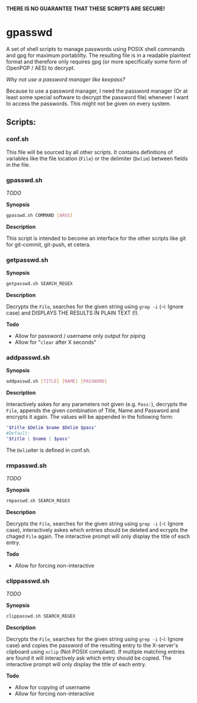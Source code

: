 **THERE IS NO GUARANTEE THAT THESE SCRIPTS ARE SECURE!**

# gpasswd

A set of shell scripts to manage passwords using POSIX shell commands and gpg for maximum portablilty. The resulting file is in a readable plaintext format and therefore only requires gpg (or more specifically some form of OpenPGP / AES) to decrypt.

*Why not use a password manager like keepass?*

Because to use a password manager, I need the password manager (Or at least some special software to decrypt the password file) whenever I want to access the passwords. This might not be given on every system.

## Scripts:

### conf.sh
This file will be sourced by all other scripts.
It contains definitions of variables like the file location (`File`) or the delimiter (`Delim`) between fields in the file.

### gpasswd.sh
*TODO*

**Synopsis**

```sh
gpasswd.sh COMMAND [ARGS]
```
**Description**

This script is intended to become an interface for the other scripts like git for git-commit, git-push, et cetera.

### getpasswd.sh

**Synopsis**
```sh
getpasswd.sh SEARCH_REGEX
```
**Description**

Decrypts the `File`, searches for the given string using `grep -i` (-i: Ignore case) and DISPLAYS THE RESULTS IN PLAIN TEXT (!).

**Todo**

- Allow for password / username only output for piping
- Allow for "`clear` after X seconds"

### addpasswd.sh

**Synopsis**

```sh
addpasswd.sh [TITLE] [NAME] [PASSWORD]
```

**Description**

Interactively askes for any parameters not given (e.g. `Pass:`), decrypts the `File`, appends the given combination of Title, Name and Password and encrypts it again.
The values will be appended in the following form:
```sh
"$title $Delim $name $Delim $pass"
#Default:
"$title | $name | $pass"
```
The `Delim`iter is defined in conf.sh.

### rmpasswd.sh
*TODO*

**Synopsis**

```sh
rmpasswd.sh SEARCH_REGEX
```

**Description**

Decrypts the `File`, searches for the given string using `grep -i` (-i: Ignore case), interactively askes which entries should be deleted and ecrypts the chaged `File` again. The interactive prompt will only display the title of each entry.

**Todo**

- Allow for forcing non-interactive

### clippasswd.sh
*TODO*

**Synopsis**
```sh
clippasswd.sh SEARCH_REGEX
```

**Description**

Decrypts the `File`, searches for the given string using `grep -i` (-i: Ignore case) and copies the password of the resulting entry to the X-server's clipboard using `xclip` (Not POSIX compliant).
If multiple matching entries are found it will interactively ask which entry should be copied. The interactive prompt will only display the title of each entry.

**Todo**

- Allow for copying of username
- Allow for forcing non-interactive
